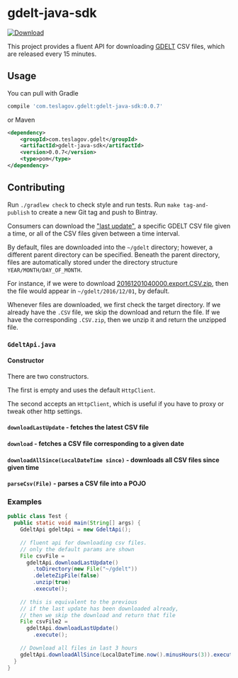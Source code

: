 # gdelt-java-sdk

[![Download](https://api.bintray.com/packages/teslagov/gdelt/gdelt-java-sdk/images/download.svg?version=v0.0.7) ](https://bintray.com/teslagov/gdelt/gdelt-java-sdk/v0.0.7/link) 

This project provides a fluent API for downloading [GDELT](http://gdeltproject.org/) CSV files, which are released every 15 minutes.

## Usage
You can pull with Gradle
```groovy
compile 'com.teslagov.gdelt:gdelt-java-sdk:0.0.7'
```
or Maven
```xml
<dependency>
    <groupId>com.teslagov.gdelt</groupId>
    <artifactId>gdelt-java-sdk</artifactId>
    <version>0.0.7</version>
    <type>pom</type>
</dependency>
```

## Contributing
Run `./gradlew check` to check style and run tests.
Run `make tag-and-publish` to create a new Git tag and push to Bintray.

Consumers can download the 
["last update"](http://data.gdeltproject.org/gdeltv2/lastupdate.txt), 
a specific GDELT CSV file given a time, or all of the CSV files given between a time interval.  

By default, files are downloaded into the `~/gdelt` directory; however, a different parent directory can be specified.
Beneath the parent directory, files are automatically stored under the directory structure `YEAR/MONTH/DAY_OF_MONTH`.

For instance, if we were to download 
[20161201040000.export.CSV.zip](http://data.gdeltproject.org/gdeltv2/20161201040000.export.CSV.zip), 
then the file would appear in `~/gdelt/2016/12/01`, by default.

Whenever files are downloaded, we first check the target directory. 
If we already have the `.CSV` file, we skip the download and return the file.
If we have the corresponding `.CSV.zip`, then we unzip it and return the unzipped file.

### `GdeltApi.java`
#### Constructor
There are two constructors.

The first is empty and uses the default `HttpClient`.

The second accepts an `HttpClient`, which is useful if you have to proxy or tweak other http settings.

#### `downloadLastUpdate` - fetches the latest CSV file
#### `download` - fetches a CSV file corresponding to a given date
#### `downloadAllSince(LocalDateTime since)` - downloads all CSV files since given time
#### `parseCsv(File)` - parses a CSV file into a POJO

### Examples
```java
public class Test {
  public static void main(String[] args) {
    GdeltApi gdeltApi = new GdeltApi();
      
    // fluent api for downloading csv files.
    // only the default params are shown
    File csvFile = 
      gdeltApi.downloadLastUpdate()
        .toDirectory(new File("~/gdelt"))
        .deleteZipFile(false)
        .unzip(true)
        .execute();
      
    // this is equivalent to the previous
    // if the last update has been downloaded already, 
    // then we skip the download and return that file 
    File csvFile2 = 
      gdeltApi.downloadLastUpdate()
        .execute();
    
    // Download all files in last 3 hours
    gdeltApi.downloadAllSince(LocalDateTime.now().minusHours(3)).execute();
  }
}
```